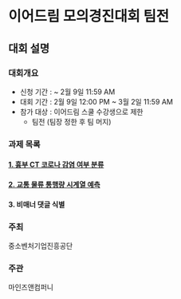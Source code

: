 # 이어드림 모의경진대회 팀전

## 대회 설명

### 대회개요

* 신청 기간 : ~ 2월 9일 11:59 AM
* 대회 기간 : 2월 9일 12:00 PM ~ 3월 2일 11:59 AM
* 참가 대상 : 이어드림 스쿨 수강생으로 제한
  * 팀전 (팀장 정한 후 팀 머지)

### 과제 목록

#### [1. 흉부 CT 코로나 감염 여부 분류](https://github.com/Hyeok95/Yeardream_AI_project/tree/main/%ED%9D%89%EB%B6%80CT%EB%A5%BC%20%EC%9D%B4%EC%9A%A9%ED%95%9C%20%EC%BD%94%EB%A1%9C%EB%82%98%20%EA%B0%90%EC%97%BC%20%EC%97%AC%EB%B6%80%20%EB%B6%84%EB%A5%98)

#### [2. 교통 물류 통행량 시계열 예측](https://github.com/Hyeok95/Yeardream_AI_Team_Project/tree/main/%EA%B5%90%ED%86%B5%20%EB%AC%BC%EB%A5%98%20%ED%86%B5%ED%96%89%EB%9F%89%20%EC%8B%9C%EA%B3%84%EC%97%B4%20%EC%98%88%EC%B8%A1)

#### 3. 비매너 댓글 식별


### 주최
중소벤처기업진흥공단

### 주관
마인즈앤컴퍼니
